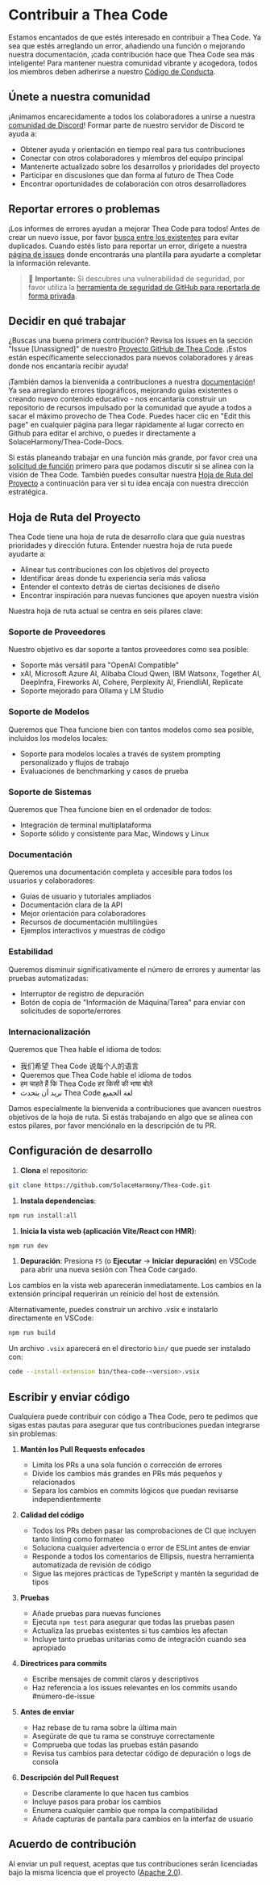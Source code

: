 # Contribuir a Thea Code

Estamos encantados de que estés interesado en contribuir a Thea Code. Ya sea que estés arreglando un error, añadiendo una función o mejorando nuestra documentación, ¡cada contribución hace que Thea Code sea más inteligente! Para mantener nuestra comunidad vibrante y acogedora, todos los miembros deben adherirse a nuestro [Código de Conducta](CODE_OF_CONDUCT.md).

## Únete a nuestra comunidad

¡Animamos encarecidamente a todos los colaboradores a unirse a nuestra [comunidad de Discord](https://discord.gg/thea-placeholder)! Formar parte de nuestro servidor de Discord te ayuda a:

- Obtener ayuda y orientación en tiempo real para tus contribuciones
- Conectar con otros colaboradores y miembros del equipo principal
- Mantenerte actualizado sobre los desarrollos y prioridades del proyecto
- Participar en discusiones que dan forma al futuro de Thea Code
- Encontrar oportunidades de colaboración con otros desarrolladores

## Reportar errores o problemas

¡Los informes de errores ayudan a mejorar Thea Code para todos! Antes de crear un nuevo issue, por favor [busca entre los existentes](SolaceHarmony/Thea-Code/issues) para evitar duplicados. Cuando estés listo para reportar un error, dirígete a nuestra [página de issues](SolaceHarmony/Thea-Code/issues/new/choose) donde encontrarás una plantilla para ayudarte a completar la información relevante.

<blockquote class='warning-note'>
     🔐 <b>Importante:</b> Si descubres una vulnerabilidad de seguridad, por favor utiliza la <a href="https://github.com/SolaceHarmony/Thea-Code/security/advisories/new">herramienta de seguridad de GitHub para reportarla de forma privada</a>.
</blockquote>

## Decidir en qué trabajar

¿Buscas una buena primera contribución? Revisa los issues en la sección "Issue [Unassigned]" de nuestro [Proyecto GitHub de Thea Code](https://github.com/orgs/sydneyrenee/projects/1). ¡Estos están específicamente seleccionados para nuevos colaboradores y áreas donde nos encantaría recibir ayuda!

¡También damos la bienvenida a contribuciones a nuestra [documentación](https://docs.thea-placeholder.com/)! Ya sea arreglando errores tipográficos, mejorando guías existentes o creando nuevo contenido educativo - nos encantaría construir un repositorio de recursos impulsado por la comunidad que ayude a todos a sacar el máximo provecho de Thea Code. Puedes hacer clic en "Edit this page" en cualquier página para llegar rápidamente al lugar correcto en Github para editar el archivo, o puedes ir directamente a SolaceHarmony/Thea-Code-Docs.

Si estás planeando trabajar en una función más grande, por favor crea una [solicitud de función](SolaceHarmony/Thea-Code/discussions/categories/feature-requests?discussions_q=is%3Aopen+category%3A%22Feature+Requests%22+sort%3Atop) primero para que podamos discutir si se alinea con la visión de Thea Code. También puedes consultar nuestra [Hoja de Ruta del Proyecto](#hoja-de-ruta-del-proyecto) a continuación para ver si tu idea encaja con nuestra dirección estratégica.

## Hoja de Ruta del Proyecto

Thea Code tiene una hoja de ruta de desarrollo clara que guía nuestras prioridades y dirección futura. Entender nuestra hoja de ruta puede ayudarte a:

- Alinear tus contribuciones con los objetivos del proyecto
- Identificar áreas donde tu experiencia sería más valiosa
- Entender el contexto detrás de ciertas decisiones de diseño
- Encontrar inspiración para nuevas funciones que apoyen nuestra visión

Nuestra hoja de ruta actual se centra en seis pilares clave:

### Soporte de Proveedores

Nuestro objetivo es dar soporte a tantos proveedores como sea posible:

- Soporte más versátil para "OpenAI Compatible"
- xAI, Microsoft Azure AI, Alibaba Cloud Qwen, IBM Watsonx, Together AI, DeepInfra, Fireworks AI, Cohere, Perplexity AI, FriendliAI, Replicate
- Soporte mejorado para Ollama y LM Studio

### Soporte de Modelos

Queremos que Thea funcione bien con tantos modelos como sea posible, incluidos los modelos locales:

- Soporte para modelos locales a través de system prompting personalizado y flujos de trabajo
- Evaluaciones de benchmarking y casos de prueba

### Soporte de Sistemas

Queremos que Thea funcione bien en el ordenador de todos:

- Integración de terminal multiplataforma
- Soporte sólido y consistente para Mac, Windows y Linux

### Documentación

Queremos una documentación completa y accesible para todos los usuarios y colaboradores:

- Guías de usuario y tutoriales ampliados
- Documentación clara de la API
- Mejor orientación para colaboradores
- Recursos de documentación multilingües
- Ejemplos interactivos y muestras de código

### Estabilidad

Queremos disminuir significativamente el número de errores y aumentar las pruebas automatizadas:

- Interruptor de registro de depuración
- Botón de copia de "Información de Máquina/Tarea" para enviar con solicitudes de soporte/errores

### Internacionalización

Queremos que Thea hable el idioma de todos:

- 我们希望 Thea Code 说每个人的语言
- Queremos que Thea Code hable el idioma de todos
- हम चाहते हैं कि Thea Code हर किसी की भाषा बोले
- نريد أن يتحدث Thea Code لغة الجميع

Damos especialmente la bienvenida a contribuciones que avancen nuestros objetivos de la hoja de ruta. Si estás trabajando en algo que se alinea con estos pilares, por favor menciónalo en la descripción de tu PR.

## Configuración de desarrollo

1. **Clona** el repositorio:

```sh
git clone https://github.com/SolaceHarmony/Thea-Code.git
```

1. **Instala dependencias**:

```sh
npm run install:all
```

1. **Inicia la vista web (aplicación Vite/React con HMR)**:

```sh
npm run dev
```

1. **Depuración**:
   Presiona `F5` (o **Ejecutar** → **Iniciar depuración**) en VSCode para abrir una nueva sesión con Thea Code cargado.

Los cambios en la vista web aparecerán inmediatamente. Los cambios en la extensión principal requerirán un reinicio del host de extensión.

Alternativamente, puedes construir un archivo .vsix e instalarlo directamente en VSCode:

```sh
npm run build
```

Un archivo `.vsix` aparecerá en el directorio `bin/` que puede ser instalado con:

```sh
code --install-extension bin/thea-code-<version>.vsix
```

## Escribir y enviar código

Cualquiera puede contribuir con código a Thea Code, pero te pedimos que sigas estas pautas para asegurar que tus contribuciones puedan integrarse sin problemas:

1. **Mantén los Pull Requests enfocados**

    - Limita los PRs a una sola función o corrección de errores
    - Divide los cambios más grandes en PRs más pequeños y relacionados
    - Separa los cambios en commits lógicos que puedan revisarse independientemente

2. **Calidad del código**

    - Todos los PRs deben pasar las comprobaciones de CI que incluyen tanto linting como formateo
    - Soluciona cualquier advertencia o error de ESLint antes de enviar
    - Responde a todos los comentarios de Ellipsis, nuestra herramienta automatizada de revisión de código
    - Sigue las mejores prácticas de TypeScript y mantén la seguridad de tipos

3. **Pruebas**

    - Añade pruebas para nuevas funciones
    - Ejecuta `npm test` para asegurar que todas las pruebas pasen
    - Actualiza las pruebas existentes si tus cambios les afectan
    - Incluye tanto pruebas unitarias como de integración cuando sea apropiado

4. **Directrices para commits**

    - Escribe mensajes de commit claros y descriptivos
    - Haz referencia a los issues relevantes en los commits usando #número-de-issue

5. **Antes de enviar**

    - Haz rebase de tu rama sobre la última main
    - Asegúrate de que tu rama se construye correctamente
    - Comprueba que todas las pruebas están pasando
    - Revisa tus cambios para detectar código de depuración o logs de consola

6. **Descripción del Pull Request**
    - Describe claramente lo que hacen tus cambios
    - Incluye pasos para probar los cambios
    - Enumera cualquier cambio que rompa la compatibilidad
    - Añade capturas de pantalla para cambios en la interfaz de usuario

## Acuerdo de contribución

Al enviar un pull request, aceptas que tus contribuciones serán licenciadas bajo la misma licencia que el proyecto ([Apache 2.0](../LICENSE)).
